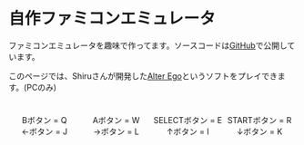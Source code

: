 # 自作ファミコンエミュレータ

ファミコンエミュレータを趣味で作ってます。ソースコードは[GitHub](https://github.com/tomoesaturn/aries)で公開しています。

このページでは、Shiruさんが開発した[Alter Ego](https://shiru.untergrund.net/software.shtml)というソフトをプレイできます。(PCのみ)


<div style="text-align: center; padding-top: 24px;">

<div style="display: grid; grid-template-columns: 1fr 1fr 1fr 1fr;">
<div>Bボタン = Q</div>
<div>Aボタン = W</div>
<div>SELECTボタン = E</div>
<div>STARTボタン = R</div>
<div>←ボタン = J</div>
<div>→ボタン = L</div>
<div>↑ボタン = I</div>
<div>↓ボタン = K</div>
</div>

<canvas id="canvas" width="256" height="240" style="width: 100%"></canvas>
  <script type="module">
    import init, { WindowContext } from "https://cdn.jsdelivr.net/gh/tomoesaturn/aries@release/nes_wasm/pkg/nes_wasm.js";
    try {
      await init();
      const res = await fetch("../../javascripts/nes/Alter_Ego.nes");
      const buf = await res.arrayBuffer();
      const ctx = new WindowContext("canvas", new Uint8Array(buf));
      window.addEventListener('keydown', (event) => {
        switch (event.key) {
          case "w":
            ctx.keydown_A();
            return;
          case "q":
            ctx.keydown_B();
            return;
          case "e":
            ctx.keydown_SELECT();
            return;
          case "r":
            ctx.keydown_START();
            return;
          case "l":
            ctx.keydown_RIGHT();
            return;
          case "j":
            ctx.keydown_LEFT();
            return;
          case "k":
            ctx.keydown_DOWN();
            return;
          case "i":
            ctx.keydown_UP();
            return;
        }
      });
      window.addEventListener('keyup', (event) => {
        switch (event.key) {
          case "w":
            ctx.keyup_A();
            return;
          case "q":
            ctx.keyup_B();
            return;
          case "e":
            ctx.keyup_SELECT();
            return;
          case "r":
            ctx.keyup_START();
            return;
          case "l":
            ctx.keyup_RIGHT();
            return;
          case "j":
            ctx.keyup_LEFT();
            return;
          case "k":
            ctx.keyup_DOWN();
            return;
          case "i":
            ctx.keyup_UP();
            return;
        }
      });
    } catch { }
  </script>
</div>
